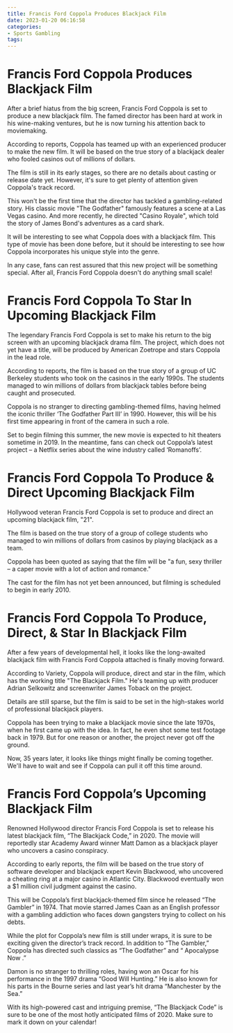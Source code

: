 ```yaml
---
title: Francis Ford Coppola Produces Blackjack Film
date: 2023-01-20 06:16:58
categories:
- Sports Gambling
tags:
---
```



#  Francis Ford Coppola Produces Blackjack Film

After a brief hiatus from the big screen, Francis Ford Coppola is set to produce a new blackjack film. The famed director has been hard at work in his wine-making ventures, but he is now turning his attention back to moviemaking.

According to reports, Coppola has teamed up with an experienced producer to make the new film. It will be based on the true story of a blackjack dealer who fooled casinos out of millions of dollars.

The film is still in its early stages, so there are no details about casting or release date yet. However, it's sure to get plenty of attention given Coppola's track record.

This won't be the first time that the director has tackled a gambling-related story. His classic movie "The Godfather" famously features a scene at a Las Vegas casino. And more recently, he directed "Casino Royale", which told the story of James Bond's adventures as a card shark.

It will be interesting to see what Coppola does with a blackjack film. This type of movie has been done before, but it should be interesting to see how Coppola incorporates his unique style into the genre.

In any case, fans can rest assured that this new project will be something special. After all, Francis Ford Coppola doesn't do anything small scale!

#  Francis Ford Coppola To Star In Upcoming Blackjack Film

The legendary Francis Ford Coppola is set to make his return to the big screen with an upcoming blackjack drama film. The project, which does not yet have a title, will be produced by American Zoetrope and stars Coppola in the lead role.

According to reports, the film is based on the true story of a group of UC Berkeley students who took on the casinos in the early 1990s. The students managed to win millions of dollars from blackjack tables before being caught and prosecuted.

Coppola is no stranger to directing gambling-themed films, having helmed the iconic thriller ‘The Godfather Part III’ in 1990. However, this will be his first time appearing in front of the camera in such a role.

Set to begin filming this summer, the new movie is expected to hit theaters sometime in 2019. In the meantime, fans can check out Coppola’s latest project – a Netflix series about the wine industry called ‘Romanoffs’.

#  Francis Ford Coppola To Produce & Direct Upcoming Blackjack Film

Hollywood veteran Francis Ford Coppola is set to produce and direct an upcoming blackjack film, "21".

The film is based on the true story of a group of college students who managed to win millions of dollars from casinos by playing blackjack as a team.

Coppola has been quoted as saying that the film will be "a fun, sexy thriller – a caper movie with a lot of action and romance."

The cast for the film has not yet been announced, but filming is scheduled to begin in early 2010.

#  Francis Ford Coppola To Produce, Direct, & Star In Blackjack Film 

After a few years of developmental hell, it looks like the long-awaited blackjack film with Francis Ford Coppola attached is finally moving forward.

According to Variety, Coppola will produce, direct and star in the film, which has the working title "The Blackjack Film." He's teaming up with producer Adrian Selkowitz and screenwriter James Toback on the project.

Details are still sparse, but the film is said to be set in the high-stakes world of professional blackjack players.

Coppola has been trying to make a blackjack movie since the late 1970s, when he first came up with the idea. In fact, he even shot some test footage back in 1979. But for one reason or another, the project never got off the ground.

Now, 35 years later, it looks like things might finally be coming together. We'll have to wait and see if Coppola can pull it off this time around.

#  Francis Ford Coppola’s Upcoming Blackjack Film

Renowned Hollywood director Francis Ford Coppola is set to release his latest blackjack film, “The Blackjack Code,” in 2020. The movie will reportedly star Academy Award winner Matt Damon as a blackjack player who uncovers a casino conspiracy.

According to early reports, the film will be based on the true story of software developer and blackjack expert Kevin Blackwood, who uncovered a cheating ring at a major casino in Atlantic City. Blackwood eventually won a $1 million civil judgment against the casino.

This will be Coppola’s first blackjack-themed film since he released “The Gambler” in 1974. That movie starred James Caan as an English professor with a gambling addiction who faces down gangsters trying to collect on his debts.

While the plot for Coppola’s new film is still under wraps, it is sure to be exciting given the director’s track record. In addition to “The Gambler,” Coppola has directed such classics as “The Godfather” and “ Apocalypse Now .”

Damon is no stranger to thrilling roles, having won an Oscar for his performance in the 1997 drama “Good Will Hunting.” He is also known for his parts in the Bourne series and last year’s hit drama “Manchester by the Sea.”

With its high-powered cast and intriguing premise, “The Blackjack Code” is sure to be one of the most hotly anticipated films of 2020. Make sure to mark it down on your calendar!